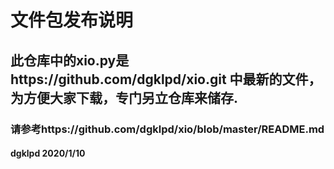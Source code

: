 # 文件包发布说明
## 此仓库中的xio.py是https://github.com/dgklpd/xio.git 中最新的文件，为方便大家下载，专门另立仓库来储存.
### 请参考https://github.com/dgklpd/xio/blob/master/README.md
#### dgklpd 2020/1/10

